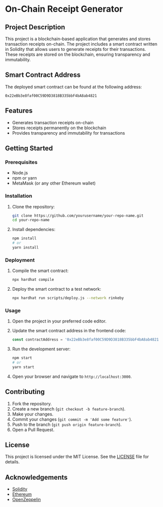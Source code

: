 # On-Chain Receipt Generator

## Project Description
This project is a blockchain-based application that generates and stores transaction receipts on-chain. The project includes a smart contract written in Solidity that allows users to generate receipts for their transactions. These receipts are stored on the blockchain, ensuring transparency and immutability.

## Smart Contract Address
The deployed smart contract can be found at the following address:

```
0x22eBb3e8faf00C59D9D3818B335bbF4bA8ab4821
```

## Features
- Generates transaction receipts on-chain
- Stores receipts permanently on the blockchain
- Provides transparency and immutability for transactions

## Getting Started
### Prerequisites
- Node.js
- npm or yarn
- MetaMask (or any other Ethereum wallet)

### Installation
1. Clone the repository:
   ```sh
   git clone https://github.com/yourusername/your-repo-name.git
   cd your-repo-name
   ```

2. Install dependencies:
   ```sh
   npm install
   # or
   yarn install
   ```

### Deployment
1. Compile the smart contract:
   ```sh
   npx hardhat compile
   ```

2. Deploy the smart contract to a test network:
   ```sh
   npx hardhat run scripts/deploy.js --network rinkeby
   ```

### Usage
1. Open the project in your preferred code editor.

2. Update the smart contract address in the frontend code:
   ```javascript
   const contractAddress = '0x22eBb3e8faf00C59D9D3818B335bbF4bA8ab4821';
   ```

3. Run the development server:
   ```sh
   npm start
   # or
   yarn start
   ```

4. Open your browser and navigate to `http://localhost:3000`.

## Contributing
1. Fork the repository.
2. Create a new branch (`git checkout -b feature-branch`).
3. Make your changes.
4. Commit your changes (`git commit -m 'Add some feature'`).
5. Push to the branch (`git push origin feature-branch`).
6. Open a Pull Request.

## License
This project is licensed under the MIT License. See the [LICENSE](LICENSE) file for details.

## Acknowledgements
- [Solidity](https://soliditylang.org/)
- [Ethereum](https://ethereum.org/)
- [OpenZeppelin](https://openzeppelin.com/)

```` ▋
